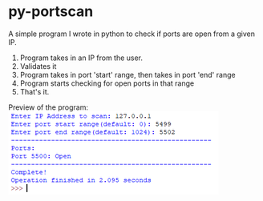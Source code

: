 # py-portscan
A simple program I wrote in python to check if ports are open from a given IP.

1. Program takes in an IP from the user.
2. Validates it
3. Program takes in port 'start' range, then takes in port 'end' range
4. Program starts checking for open ports in that range
5. That's it.

Preview of the program:  
![](preview.png)
